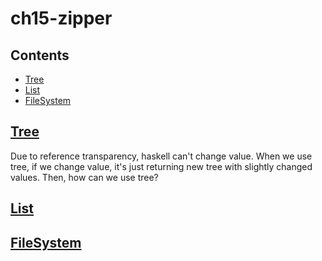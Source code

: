 # ch15-zipper

## Contents
- [Tree](#Tree)
- [List](#List)
- [FileSystem](#FileSystem)

## [Tree](./app/Tree.hs)

Due to reference transparency, haskell can't change value.
When we use tree, if we change value, it's just returning new tree with slightly changed values.
Then, how can we use tree?







## [List](./app/List.hs)







## [FileSystem](./app/FileSystem.hs)


